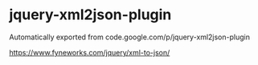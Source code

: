 # jquery-xml2json-plugin
Automatically exported from code.google.com/p/jquery-xml2json-plugin

https://www.fyneworks.com/jquery/xml-to-json/
